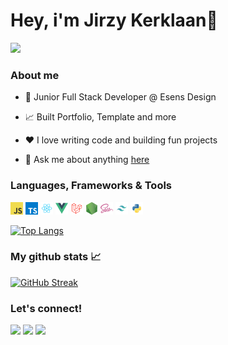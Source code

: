 # Hey, i'm Jirzy Kerklaan👋
![](https://komarev.com/ghpvc/?username=JirzyKerklaan&color=grey)

### About me

- 💼 Junior Full Stack Developer @ Esens Design
- 📈 Built Portfolio, Template and more

- ❤️ I love writing code and building fun projects
- 💬 Ask me about anything [here](mailto:jirzykerklaan@gmail.com "Stupid questions don't exist")

### Languages, Frameworks & Tools

<code><img height="20" alt="Javascript" src="https://raw.githubusercontent.com/github/explore/80688e429a7d4ef2fca1e82350fe8e3517d3494d/topics/javascript/javascript.png"></code>
<code><img height="20" alt="Typescript" src="https://raw.githubusercontent.com/github/explore/80688e429a7d4ef2fca1e82350fe8e3517d3494d/topics/typescript/typescript.png"></code>
<code><img height="20" alt="React" src="https://raw.githubusercontent.com/github/explore/80688e429a7d4ef2fca1e82350fe8e3517d3494d/topics/react/react.png"></code>
<code><img height="20" alt="Vue3" src="https://raw.githubusercontent.com/github/explore/5c058a388828bb5fde0bcafd4bc867b5bb3f26f3/topics/vue/vue.png"></code>
<code><img height="20" alt="Laravel" src="https://raw.githubusercontent.com/github/explore/80688e429a7d4ef2fca1e82350fe8e3517d3494d/topics/laravel/laravel.png"></code>
<code><img height="20" alt="Nodejs" src="https://raw.githubusercontent.com/github/explore/80688e429a7d4ef2fca1e82350fe8e3517d3494d/topics/nodejs/nodejs.png"></code>
<code><img height="20" alt="SCSS" src="https://raw.githubusercontent.com/github/explore/80688e429a7d4ef2fca1e82350fe8e3517d3494d/topics/sass/sass.png"></code>
<code><img height="20" alt="Tailwind" src="https://raw.githubusercontent.com/github/explore/80688e429a7d4ef2fca1e82350fe8e3517d3494d/topics/tailwind/tailwind.png"></code>
<code><img height="20" alt="Python" src="https://raw.githubusercontent.com/github/explore/80688e429a7d4ef2fca1e82350fe8e3517d3494d/topics/python/python.png"></code>


[![Top Langs](https://github-readme-stats.vercel.app/api/top-langs/?username=JirzyKerklaan&layout=donut)](https://github.com/anuraghazra/github-readme-stats)

### My github stats 📈

[![GitHub Streak](https://streak-stats.demolab.com?user=JirzyKerklaan&theme=monokai-metallian)](https://git.io/streak-stats)

### Let's connect!

[![](https://img.shields.io/badge/LinkedIn-0077B5?style=for-the-badge&logo=linkedin&logoColor=white)](https://linkedin.com/in/jirzy-kerklaan/)
[![](https://img.shields.io/badge/Gmail-D14836?style=for-the-badge&logo=gmail&logoColor=white)](mailto:jirzykerklaan@gmail.com)
[![](https://img.shields.io/badge/website-000000?style=for-the-badge&logo=About.me&logoColor=white)](https://jirzykerklaan.netlify.app/)
